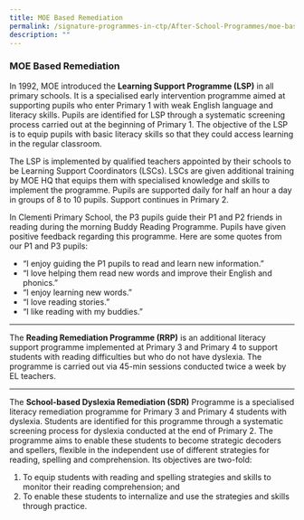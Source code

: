 ```yaml
---
title: MOE Based Remediation
permalink: /signature-programmes-in-ctp/After-School-Programmes/moe-based-remediation/
description: ""
---
```


### MOE Based Remediation

In 1992, MOE introduced the **Learning Support Programme (LSP)** in all primary schools. It is a specialised early intervention programme aimed at supporting pupils who enter Primary 1 with weak English language and literacy skills. Pupils are identified for LSP through a systematic screening process carried out at the beginning of Primary 1. The objective of the LSP is to equip pupils with basic literacy skills so that they could access learning in the regular classroom.

The LSP is implemented by qualified teachers appointed by their schools to be Learning Support Coordinators (LSCs). LSCs are given additional training by MOE HQ that equips them with specialised knowledge and skills to implement the programme. Pupils are supported daily for half an hour a day in groups of 8 to 10 pupils. Support continues in Primary 2.

In Clementi Primary School, the P3 pupils guide their P1 and P2 friends in reading during the morning Buddy Reading Programme. Pupils have given positive feedback regarding this programme. Here are some quotes from our P1 and P3 pupils:

* “I enjoy guiding the P1 pupils to read and learn new information.”
* “I love helping them read new words and improve their English and phonics.”
* “I enjoy learning new words.”
* “I love reading stories.”
* “I like reading with my buddies.”

---------------------------------------------------------------------------
The **Reading Remediation Programme (RRP)** is an additional literacy support programme implemented at Primary 3 and Primary 4 to support students with reading difficulties but who do not have dyslexia. The programme is carried out via 45-min sessions conducted twice a week by EL teachers.

---------------------------------------------------------------------------
The **School-based Dyslexia Remediation (SDR)** Programme is a specialised literacy remediation programme for Primary 3 and Primary 4 students with dyslexia. Students are identified for this programme through a systematic screening process for dyslexia conducted at the end of Primary 2. The programme aims to enable these students to become strategic decoders and spellers, flexible in the independent use of different strategies for reading, spelling and comprehension. Its objectives are two-fold: <br>
1) To equip students with reading and spelling strategies and skills to monitor their reading comprehension; and
2) To enable these students to internalize and use the strategies and skills through practice.